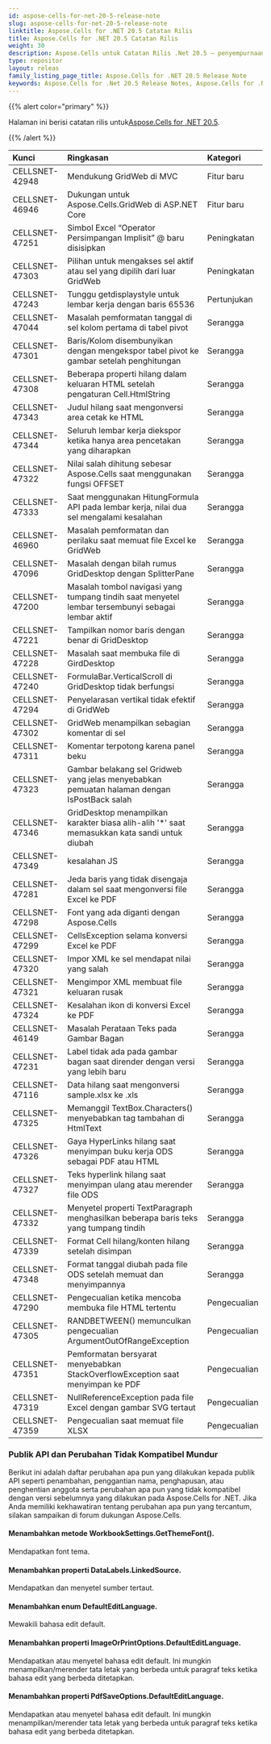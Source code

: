 ```yaml
---
id: aspose-cells-for-net-20-5-release-note
slug: aspose-cells-for-net-20-5-release-note
linktitle: Aspose.Cells for .NET 20.5 Catatan Rilis
title: Aspose.Cells for .NET 20.5 Catatan Rilis
weight: 30
description: Aspose.Cells untuk Catatan Rilis .Net 20.5 – penyempurnaan terbaru, fitur baru, dan perbaikan
type: repositor
layout: releas
family_listing_page_title: Aspose.Cells for .NET 20.5 Release Note
keywords: Aspose.Cells for .Net 20.5 Release Notes, Aspose.Cells for .Net 20.5 updates and fixe
---
```

{{% alert color="primary" %}}

 Halaman ini berisi catatan rilis untuk[Aspose.Cells for .NET 20.5](https://www.nuget.org/packages/Aspose.Cells/20.5.0).

{{% /alert %}}

|**Kunci**|**Ringkasan**|**Kategori**|
| :- | :- | :- |
|CELLSNET-42948|Mendukung GridWeb di MVC|Fitur baru|
|CELLSNET-46946|Dukungan untuk Aspose.Cells.GridWeb di ASP.NET Core|Fitur baru|
|CELLSNET-47251|Simbol Excel “Operator Persimpangan Implisit” @ baru disisipkan|Peningkatan|
|CELLSNET-47303|Pilihan untuk mengakses sel aktif atau sel yang dipilih dari luar GridWeb|Peningkatan|
|CELLSNET-47243|Tunggu getdisplaystyle untuk lembar kerja dengan baris 65536|Pertunjukan|
|CELLSNET-47044|Masalah pemformatan tanggal di sel kolom pertama di tabel pivot|Serangga|
|CELLSNET-47301|Baris/Kolom disembunyikan dengan mengekspor tabel pivot ke gambar setelah penghitungan|Serangga|
|CELLSNET-47308|Beberapa properti hilang dalam keluaran HTML setelah pengaturan Cell.HtmlString|Serangga|
|CELLSNET-47343|Judul hilang saat mengonversi area cetak ke HTML|Serangga|
|CELLSNET-47344|Seluruh lembar kerja diekspor ketika hanya area pencetakan yang diharapkan|Serangga|
|CELLSNET-47322|Nilai salah dihitung sebesar Aspose.Cells saat menggunakan fungsi OFFSET|Serangga|
|CELLSNET-47333|Saat menggunakan HitungFormula API pada lembar kerja, nilai dua sel mengalami kesalahan|Serangga|
|CELLSNET-46960|Masalah pemformatan dan perilaku saat memuat file Excel ke GridWeb|Serangga|
|CELLSNET-47096|Masalah dengan bilah rumus GridDesktop dengan SplitterPane|Serangga|
|CELLSNET-47200|Masalah tombol navigasi yang tumpang tindih saat menyetel lembar tersembunyi sebagai lembar aktif|Serangga|
|CELLSNET-47221|Tampilkan nomor baris dengan benar di GridDesktop|Serangga|
|CELLSNET-47228|Masalah saat membuka file di GirdDesktop|Serangga|
|CELLSNET-47240|FormulaBar.VerticalScroll di GridDesktop tidak berfungsi|Serangga|
|CELLSNET-47294|Penyelarasan vertikal tidak efektif di GridWeb|Serangga|
|CELLSNET-47302|GridWeb menampilkan sebagian komentar di sel|Serangga|
|CELLSNET-47311|Komentar terpotong karena panel beku|Serangga|
|CELLSNET-47323|Gambar belakang sel Gridweb yang jelas menyebabkan pemuatan halaman dengan IsPostBack salah|Serangga|
|CELLSNET-47346|GridDesktop menampilkan karakter biasa alih-alih '*' saat memasukkan kata sandi untuk diubah|Serangga|
|CELLSNET-47349|kesalahan JS|Serangga|
|CELLSNET-47281|Jeda baris yang tidak disengaja dalam sel saat mengonversi file Excel ke PDF|Serangga|
|CELLSNET-47298|Font yang ada diganti dengan Aspose.Cells|Serangga|
|CELLSNET-47299|CellsException selama konversi Excel ke PDF|Serangga|
|CELLSNET-47320|Impor XML ke sel mendapat nilai yang salah|Serangga|
|CELLSNET-47321|Mengimpor XML membuat file keluaran rusak|Serangga|
|CELLSNET-47324|Kesalahan ikon di konversi Excel ke PDF|Serangga|
|CELLSNET-46149|Masalah Perataan Teks pada Gambar Bagan|Serangga|
|CELLSNET-47231|Label tidak ada pada gambar bagan saat dirender dengan versi yang lebih baru|Serangga|
|CELLSNET-47116|Data hilang saat mengonversi sample.xlsx ke .xls|Serangga|
|CELLSNET-47325|Memanggil TextBox.Characters() menyebabkan tag tambahan di HtmlText|Serangga|
|CELLSNET-47326|Gaya HyperLinks hilang saat menyimpan buku kerja ODS sebagai PDF atau HTML|Serangga|
|CELLSNET-47327|Teks hyperlink hilang saat menyimpan ulang atau merender file ODS|Serangga|
|CELLSNET-47332|Menyetel properti TextParagraph menghasilkan beberapa baris teks yang tumpang tindih|Serangga|
|CELLSNET-47339|Format Cell hilang/konten hilang setelah disimpan|Serangga|
|CELLSNET-47348|Format tanggal diubah pada file ODS setelah memuat dan menyimpannya|Serangga|
|CELLSNET-47290|Pengecualian ketika mencoba membuka file HTML tertentu|Pengecualian|
|CELLSNET-47305|RANDBETWEEN() memunculkan pengecualian ArgumentOutOfRangeException|Pengecualian|
|CELLSNET-47351|Pemformatan bersyarat menyebabkan StackOverflowException saat menyimpan ke PDF|Pengecualian|
|CELLSNET-47319|NullReferenceException pada file Excel dengan gambar SVG tertaut|Pengecualian|
|CELLSNET-47359|Pengecualian saat memuat file XLSX|Pengecualian|
###  **Publik API dan Perubahan Tidak Kompatibel Mundur**
Berikut ini adalah daftar perubahan apa pun yang dilakukan kepada publik API seperti penambahan, penggantian nama, penghapusan, atau penghentian anggota serta perubahan apa pun yang tidak kompatibel dengan versi sebelumnya yang dilakukan pada Aspose.Cells for .NET. Jika Anda memiliki kekhawatiran tentang perubahan apa pun yang tercantum, silakan sampaikan di forum dukungan Aspose.Cells.
####  **Menambahkan metode WorkbookSettings.GetThemeFont().**
Mendapatkan font tema.
####  **Menambahkan properti DataLabels.LinkedSource.**
Mendapatkan dan menyetel sumber tertaut.
####  **Menambahkan enum DefaultEditLanguage.**
Mewakili bahasa edit default.
####  **Menambahkan properti ImageOrPrintOptions.DefaultEditLanguage.**
Mendapatkan atau menyetel bahasa edit default.
Ini mungkin menampilkan/merender tata letak yang berbeda untuk paragraf teks ketika bahasa edit yang berbeda ditetapkan.
####  **Menambahkan properti PdfSaveOptions.DefaultEditLanguage.**
Mendapatkan atau menyetel bahasa edit default.
Ini mungkin menampilkan/merender tata letak yang berbeda untuk paragraf teks ketika bahasa edit yang berbeda ditetapkan.
